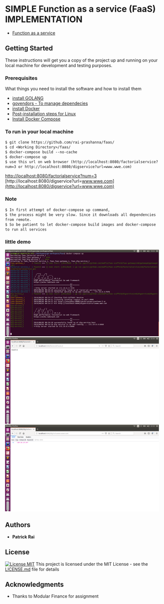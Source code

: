 # SIMPLE Function as a service (FaaS) IMPLEMENTATION
* [Function as a service](https://en.wikipedia.org/wiki/Function_as_a_service) 


## Getting Started

These instructions will get you a copy of the project up and running on your local machine for development and testing purposes. 


### Prerequisites
What things you need to install the software and how to install them

* [install GOLANG](https://golang.org/doc/install) 
* [govendors - To manage dependecies](https://github.com/kardianos/govendor) 
* [install Docker](https://docs.docker.com/install/)
* [Post-installation steps for Linux](https://docs.docker.com/install/linux/linux-postinstall/)
* [Install Docker Compose](https://docs.docker.com/compose/install/)


### To run in your local machine

```
$ git clone https://github.com/rai-prashanna/faas/
$ cd <Working Directory>/faas/
$ docker-compose build --no-cache
$ docker-compose up
$ use this url on web browser (http://localhost:8080/factorialservice?num=3 or http://localhost:8080/digservice?url=www.wwe.com)
```

[http://localhost:8080/factorialservice?num=3](http://localhost:8080/factorialservice?num=3)
<br />
[http://localhost:8080/digservice?url=www.wwe.com](http://localhost:8080/digservice?url=www.wwe.com)

### Note

```
$ In first attempt of docker-compose up command,
$ the process might be very slow. Since it downloads all dependencies from remote.
$ So be patient to let docker-compose build images and docker-compose to run all services
```


### little demo

![alt text](https://github.com/rai-prashanna/faas/blob/master/success.png)
<br />
![alt text](https://github.com/rai-prashanna/faas/blob/master/output1.png)
<br />
![alt text](https://github.com/rai-prashanna/faas/blob/master/output2.png)




## Authors

* **Patrick Rai** 


## License

[![License MIT](https://img.shields.io/badge/license-MIT-blue.svg)](https://github.com/rai-prashanna/faas/blob/master/LICENSE)
This project is licensed under the MIT License - see the [LICENSE.md](https://github.com/rai-prashanna/faas/blob/master/LICENSE) file for details

## Acknowledgments

* Thanks to Modular Finance for assignment


